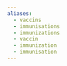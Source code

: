 ```yaml
---
aliases:
  - vaccins
  - immunisations
  - immunizations
  - vaccin
  - immunization
  - immunisation
---
```

